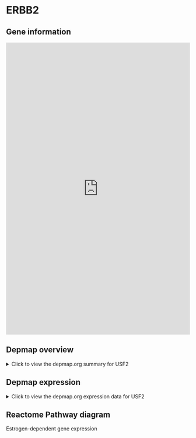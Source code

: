 <h1>ERBB2</h1>

<h2>Gene information</h2>
<iframe src="https://depmap.org/portal/gene/USF2?tab=about" style="border:none;width:100%;height:800px"></iframe>

<h2>Depmap overview</h2>
<details>
  <summary>Click to view the depmap.org summary for USF2</summary>
  <iframe src="https://depmap.org/portal/gene/USF2?tab=overview" style="border:none;width:100%;height:800px"></iframe>
</details>

<h2>Depmap expression</h2>
<details>
  <summary>Click to view the depmap.org expression data for USF2</summary>
  <iframe src="https://depmap.org/portal/gene/USF2?tab=characterization" style="border:none;width:100%;height:800px"></iframe>
</details>



<h2>Reactome Pathway diagram</h2>
Estrogen-dependent gene expression
<div id="diagramHolder"></div>

<script>
    //Creating the Reactome Diagram widget
    //Take into account a proxy needs to be set up in your server side pointing to www.reactome.org
    function onReactomeDiagramReady(){  //This function is automatically called when the widget code is ready to be used
        var diagram = Reactome.Diagram.create({
            "placeHolder" : "diagramHolder",
            "width" : 900,
            "height" : 500
        });

        //Initialising it to the "Hemostasis" pathway
        diagram.loadDiagram("R-HSA-9018519");

        //Adding different listeners

        diagram.onDiagramLoaded(function (loaded) {
            console.info("Loaded ", loaded);
            diagram.flagItems("BAD");
	    diagram.flagItems("Q92934");
            if (loaded == "R-HSA-9018519") diagram.selectItem("R-HSA-9018519");
        });

     }
</script>



